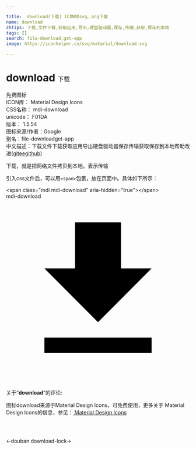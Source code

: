 ```yaml
---

title:  download(下载) ICON转svg、png下载
name: download
zhTips: 下载,文件下载,获取应用,导出,硬盘驱动器,保存,传输,获取,保存到本地
tags: []
search: file-download,get-app
image: https://iconhelper.cn/svg/material/download.svg

---
```


# download  <small style="font-size: 60%;font-weight: 100">下载</small>


<div class="detail-page">
<p>
<span><span class="badge-success badge">免费图标</span> </span>
<br/>
<span>
ICON库：
<span class="badge-secondary badge">Material Design Icons</span> 
</span>
<br/>
<span>
CSS名称：
<span class="badge-secondary badge">mdi-download</span> 
</span>
<br/>
<span>
unicode：
<span class="badge-secondary badge">F01DA</span> 
<copy-btn content='F01DA' btn-title=""></copy-btn>
<copy-btn :content='String.fromCodePoint(parseInt("F01DA", 16))' btn-title="复制U"></copy-btn>
</span>
<br/>
<span>
版本：
<span class="badge-secondary badge">1.5.54</span> 
</span>
<br/>
<span>图标来源/作者：<span class="badge-light badge">Google</span></span> 
<br/>
<span>别名：<span class="badge-light badge">file-download</span><span class="badge-light badge">get-app</span></span><br/><span class="zh-detail">中文描述：<span class="badge-primary badge">下载</span><span class="badge-primary badge">文件下载</span><span class="badge-primary badge">获取应用</span><span class="badge-primary badge">导出</span><span class="badge-primary badge">硬盘驱动器</span><span class="badge-primary badge">保存</span><span class="badge-primary badge">传输</span><span class="badge-primary badge">获取</span><span class="badge-primary badge">保存到本地</span><span class="help-link"><span>帮助改进</span>(<a href="https://gitee.com/liuwave/icon-helper/edit/master/json/material/download.json" target="_blank" rel="noopener noreferrer">gitee</a><a href="https://github.com/liuwave/icon-helper/edit/master/json/material/download.json" target="_blank" rel="noopener noreferrer">github</a></span>)</span><br/>
</p>
</div><div class="description description alert alert-light">下载，就是把网络文件拷贝到本地。表示传输</div>
<div class="alert alert-dark">
  <i class="mdi mdi-download mdi-48px"></i>
  <i class="mdi mdi-download mdi-36px"></i>
  <i class="mdi mdi-download mdi-24px"></i>
  <i class="mdi mdi-download mdi-18px"></i>
</div>
<div>
  <p>引入css文件后，可以用<code>&lt;span&gt;</code>包裹，放在页面中。具体如下所示：    
  </p>
  <div class="alert alert-primary" style="font-size: 14px">
    &lt;span class="mdi mdi-download" aria-hidden="true"&gt;&lt;/span&gt;
    <copy-btn content='<span class="mdi mdi-download" aria-hidden="true"></span>'></copy-btn>
  </div>
  <div class="alert alert-secondary">
    <i class="mdi mdi-download"
    style="font-size: 24px"
    aria-hidden="true"></i> mdi-download
    <copy-btn content="mdi-download" btn-title="复制图标名称"></copy-btn>
  </div>
</div>
<div id="svg" class="svg-wrap">
<svg xmlns="http://www.w3.org/2000/svg" viewBox="0 0 24 24"><path d="M5,20H19V18H5M19,9H15V3H9V9H5L12,16L19,9Z" /></svg>
</div>
<detail full-name='mdi-download'></detail>
<div class="icon-detail__container">
<p>关于“<b>download</b>”的评论:</p>
</div>
<Vssue title="关于“download”的评论" />    
<div><p>图标download来源于Material Design Icons，可免费使用，更多关于 Material Design Icons的信息，参见：<a target="_blank" href="https://iconhelper.cn/material.html"> Material Design Icons</a>
</p></div>

<div style="padding:2rem 0 " class="page-nav"><p class="inner"><span class="prev">←<router-link to="/icon/douban.html">douban</router-link></span> <span class="next"><router-link to="/icon/download-lock.html">download-lock</router-link>→</span></p></div>


